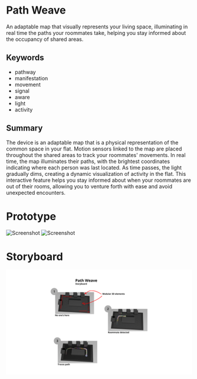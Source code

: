 # Path Weave
An adaptable map that visually represents your living space, illuminating in real time the paths your roommates take, helping you stay informed about the occupancy of shared areas.

## Keywords
- pathway
- manifestation
- movement
- signal
- aware
- light
- activity

## Summary
The device is an adaptable map that is a physical representation of the common space in your flat. Motion sensors linked to the map are placed throughout the shared areas to track your roommates' movements. In real time, the map illuminates their paths, with the brightest coordinates indicating where each person was last located. As time passes, the light gradually dims, creating a dynamic visualization of activity in the flat. This interactive feature helps you stay informed about when your roommates are out of their rooms, allowing you to venture forth with ease and avoid unexpected encounters.

# Prototype
![Screenshot](IMG_5360.png)
![Screenshot](IMG_5361.png)

# Storyboard
![Screenshot](path_weave_storyboard.png)